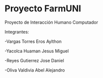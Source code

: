 # Proyecto FarmUNI
Proyecto de Interacción Humano Computador

Integrantes:

-Vargas Torres Eros Aylthon

-Yacolca Huaman Jesus Miguel

-Reyes Gutierrez Jose Daniel

-Oliva Valdivia Abel Alejandro
